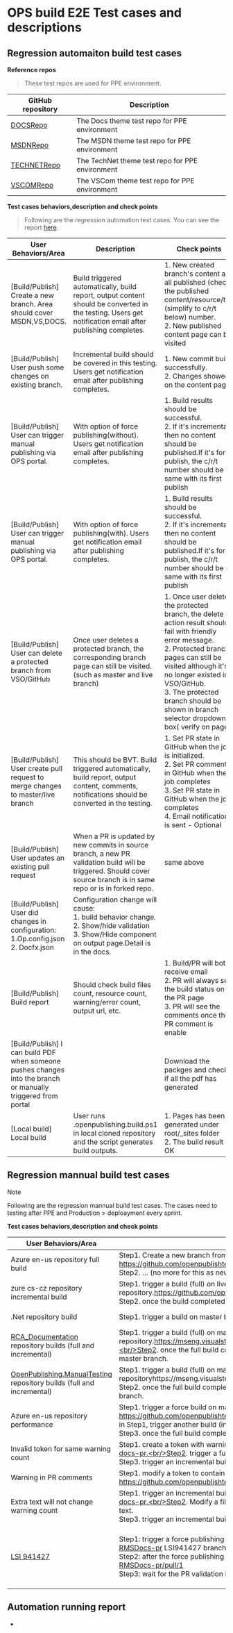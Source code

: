 # OPS build E2E Test cases and descriptions

## Regression automaiton build test cases

**Reference repos**

> These test repos are used for PPE environment.

|GitHub repository|Description|
|-----------------|-----------------|
|[DOCSRepo](https://github.com/OPS-E2E-PPE/E2E_DocsBranch)|The Docs theme test repo for PPE environment|
|[MSDNRepo](https://github.com/OPS-E2E-PPE/E2E_MSDNBranch)|The MSDN theme test repo for PPE environment|
|[TECHNETRepo](https://github.com/OPS-E2E-PPE/E2E_TechnetBranch)|The TechNet theme test repo for PPE environment|
|[VSCOMRepo](https://github.com/OPS-E2E-PPE/E2E_VSCOMBranch)|The VSCom theme test repo for PPE environment|

**Test cases behaviors,description and check points**

> Following are the regression automation test cases. You can see the report [here](#report).

|User Behaviors/Area|Description|Check points|
|---------------------------|---------------------------|---------------------------------------|
|[Build/Publish] Create a new branch. Area should cover MSDN,VS,DOCS.|Build triggered automatically, build report, output content should be converted in the testing. Users get notification email after publishing completes.|1. New created branch's content are all published (check the published content/resource/toc (simplify to c/r/t below) number.<br/>2. New published content page can be visited|
|[Build/Publish] User push some changes on existing branch.| Incremental build should be covered in this testing. Users get notification email after publishing completes.|1. New commit build successfully.<br/>2. Changes showed on the content page|
|[Build/Publish] User can trigger manual publishing via OPS portal.|With option of force publishing(without). Users get notification email after publishing completes.|1. Build results should be successful.<br/>2. If it's incremental, then no content should be published.If it's force publish, the c/r/t number should be same with its first publish|
|[Build/Publish] User can trigger manual publishing via OPS portal.|With option of force publishing(with). Users get notification email after publishing completes.|1. Build results should be successful.<br/>2. If it's incremental, then no content should be published.If it's force publish, the c/r/t number should be same with its first publish|
|[Build/Publish] User can delete a protected branch from VSO/GitHub|Once user deletes a protected branch, the corresponding branch page can still be visited. (such as master and live branch)|1. Once user deletes the protected branch, the delete action result should fail with friendly error message. <br/>2. Protected branch pages can still be visited although it's no longer existed in VSO/GitHub. <br/>3. The protected branch should be shown in branch selector dropdown box( verify on page)|
|[Build/Publish] User create pull request to merge changes to master/live branch|This should be BVT. Build triggered automatically, build report, output content, comments, notifications should be converted in the testing.|1. Set PR state in GitHub when the job is initialized. <br/>2. Set PR comment in GitHub when the job completes <br/>3. Set PR state in GitHub when the job completes <br/>4. Email notification is sent - Optional|
|[Build/Publish] User updates an existing pull request|When a PR is updated by new commits in source branch, a new PR validation build will be triggered. Should cover source branch is in same repo or is in forked repo.|same above|
|[Build/Publish] User did changes in configuration:<br/>1.Op.config.json<br/>2. Docfx.json|Configuration change will cause:<br/>1. build behavior change. <br/>2. Show/hide validation <br/>3. Show/Hide component on output page.Detail is in the docs.||
|[Build/Publish] Build report|Should check build files count, resource count, warning/error count, output url, etc.|1. Build/PR will both receive email <br/>2. PR will always see the build status on the PR page <br/>3. PR will see the comments once the PR comment is enable|
|[Build/Publish] I can build PDF when someone pushes changes into the branch or manually triggered from portal||Download the packges and check if all the pdf has generated|
|[Local build] Local build|User runs .openpublishing.build.ps1 in local cloned repository and the script generates build outputs.|1. Pages has been generated under root/_sites folder <br/>2. The build result is OK|

## Regression mannual build test cases

 > [!NOTE]
 > Following are the regression mannual build test cases. The cases need to testing after PPE and Production > deploayment every sprint.

**Test cases behaviors,description and check points**

|User Behaviors/Area|Description|Check points|
|---------------------------|---------------------------|---------------------------------------|
|Azure en-us repository full build|Step1. Create a new branch from master on repository https://github.com/openpublishtest/azure-docs-pr. <br/>Step2. … (no more for this as new branch will always trigger force build and publish)|1.Build result should be same with https://github.com/Microsoft/azure-docs-pr <br/>2. Visit published page on your branch to see if Redering is OK.<br/>3. Compare build time with prod|
|zure cs-cz repository incremental build|Step1. trigger a build (full) on live branch for repository.https://github.com/openpublishtest/azure-docs-pr.cs-cz. <br/>Step2. once the build completed in Step1, trigger another build (incremental) on live branch.|1. Incremental build result should be succeed or succeed with warning.<br/>2. Visit published page on your branch to see if Redering is OK|
|.Net repository build|Step1.  trigger a build on master branch for repositoryhttps://github.com/openpublishtest/docs| 1.Build result should be succeed or succeed with warning.<br/>2. Visit published page on your branch to see if Redering is OK|
|[RCA_Documentation](https://mseng.visualstudio.com/DefaultCollection/VSChina/_git/RCA_Documentation) repository builds (full and incremental)|Step1. trigger a build (full) on master branch for repository.https://mseng.visualstudio.com/DefaultCollection/VSChina/_git/RCA_Documentation.<br/>Step2. once the full build completed in Step1, trigger another build (incremental) on master branch.|1. Both full and incremental build result should be succeed or succeed with warning.<br/>2. Visit published page on your branch to see if Redering is OK|
|[OpenPublishing.ManualTesting](https://mseng.visualstudio.com/VSChina/_git/OpenPublishing.ManualTesting) repository builds (full and incremental)|Step1.  trigger a build (full) on master branch for repositoryhttps://mseng.visualstudio.com/VSChina/_git/OpenPublishing.ManualTesting.<br/>Step2. once the full build completed in Step1, trigger another build (incremental) on master branch.|1. Both full and incremental build result should be succeed or succeed with warning.<br/>2. Visit published page on your branch to see if Redering is OK|
|Azure en-us repository performance|Step1. trigger a force build on master branch for repository https://github.com/openpublishtest/azure-docs-pr.<br/>Step2. once the full build completed in Step1, trigger another build (incremental) on master branch.<br/>Step3. once the full build completed in Step1, create a PR to master branch.|1. Monitor the build time in Step2 (incremental publish).<br/>2. Monitor the build time in Step3 (incremental PR).<br/>3. Monitor the trend of build time to see if there is performance downgrade.<br/>4. Furthermore, monitor the time of each step to see if there is performance downgrade.|
|Invalid token for same warning count|Step1.  create a token with warning for repository https://github.com/openpublishtest/azure-docs-pr.<br/>Step2. trigger a full build (force publish).<br/>Step3. trigger an incremental build.|1. The warning count should be the same.|
|Warning in PR comments|Step1. modify a token to contain an invalid link  for repository https://github.com/openpublishtest/azure-docs-pr.<br/>Step2. create a PR.|1. The report should has this warning<br/>2. The pr comments in github also has this warning.|
|Extra text will not change warning count|Step1.  trigger an incremental build for repository https://github.com/openpublishtest/azure-docs-pr.<br/>Step2.  Modify a file which contains lots of link to other mds to add some extra text.<br/>Step3. trigger an incremental build.|The warning count should be the same.|
|[LSI 941427](https://mseng.visualstudio.com/VSChina/_workitems?id=941427&fullScreen=true&_a=edit)|Step1: trigger a force publishing on repository https://github.com/openpublishtest/Azure-RMSDocs-pr LSI941427 branch.<br/>Step2: after the force publishing completes, reopen https://github.com/openpublishtest/Azure-RMSDocs-pr/pull/1<br/>Step3: wait for the PR validation build completes|1. In force publishing of LSI941427 branch, the publishing succeeds or succeeds with warnings.<br/>2. The PR validation build on PR #1 passes. There is no error like: Error occurred: System.ArgumentException: An item with the same key has already been added. at System.Collections.Generic.Dictionary`2.Insert(TKey key, TValue value, Boolean add) at Microsoft.OpenPublishing.Build.Applications.ResolveDependencyConsole.Program.ResolveDependency(Options options) at Microsoft.OpenPublishing.Build.Applications.ResolveDependencyConsole.Program.Process(Options options)|

## <a id="report"> </a>Automation running report
* 
